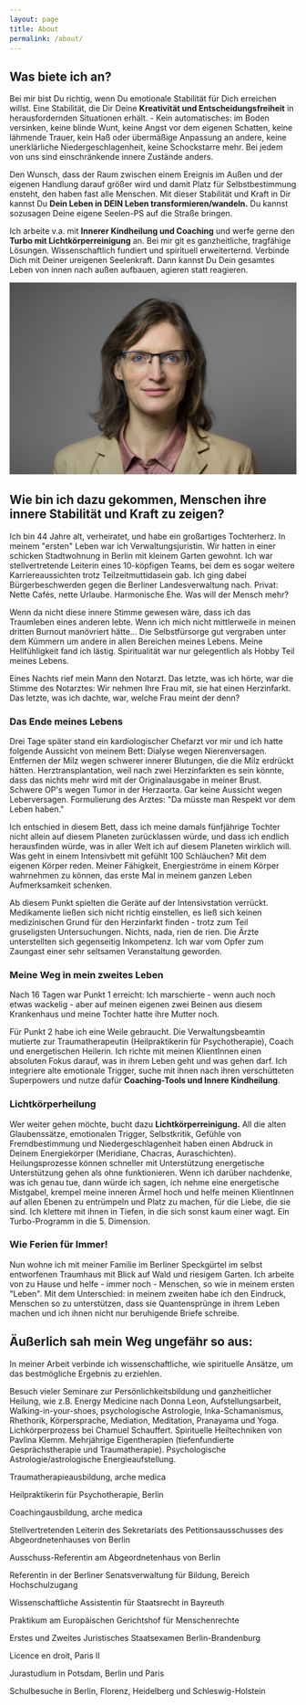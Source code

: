 ```yaml
---
layout: page
title: About
permalink: /about/
---
```


## Was biete ich an? 
Bei mir bist Du richtig, wenn Du emotionale Stabilität für Dich erreichen willst. Eine Stabilität, die Dir Deine **Kreativität und Entscheidungsfreiheit** in herausfordernden Situationen erhält. - Kein automatisches: im Boden versinken, keine blinde Wunt, keine Angst vor dem eigenen Schatten, keine lähmende Trauer, kein Haß oder übermäßige Anpassung an andere, keine unerklärliche Niedergeschlagenheit, keine Schockstarre mehr. Bei jedem von uns sind einschränkende innere Zustände anders. 

Den Wunsch, dass der Raum zwischen einem Ereignis im Außen und der eigenen Handlung darauf größer wird und damit Platz für Selbstbestimmung ensteht, den haben fast alle Menschen. Mit dieser Stabilität und Kraft in Dir kannst Du **Dein Leben in DEIN Leben transformieren/wandeln.** Du kannst sozusagen Deine eigene Seelen-PS auf die Straße bringen. 

Ich arbeite v.a. mit **Innerer Kindheilung und Coaching** und werfe gerne den **Turbo mit Lichtkörperreinigung** an. Bei mir git es ganzheitliche, tragfähige Lösungen. Wissenschaftlich fundiert und spirituell erweiterternd. Verbinde Dich mit Deiner ureigenen Seelenkraft. Dann kannst Du Dein gesamtes Leben von innen nach außen aufbauen, agieren statt reagieren. 

![ich](/assets/about-Portrait.jpg)

## Wie bin ich dazu gekommen, Menschen ihre innere Stabilität und Kraft zu zeigen?

Ich bin 44 Jahre alt, verheiratet, und habe ein großartiges Tochterherz. In meinem "ersten" Leben war ich Verwaltungsjuristin. Wir hatten in einer schicken Stadtwohnung in Berlin mit kleinem Garten gewohnt. Ich war stellvertretende Leiterin eines 10-köpfigen Teams, bei dem es sogar weitere Karriereaussichten trotz Teilzeitmuttidasein gab. Ich ging dabei Bürgerbeschwerden gegen die Berliner Landesverwaltung nach. Privat: Nette Cafés, nette Urlaube. Harmonische Ehe. Was will der Mensch mehr?
 
Wenn da nicht diese innere Stimme gewesen wäre, dass ich das Traumleben eines anderen lebte. Wenn ich mich nicht mittlerweile in meinen dritten Burnout manövriert hätte... Die Selbstfürsorge gut vergraben unter dem Kümmern um andere in allen Bereichen meines Lebens. Meine Hellfühligkeit fand ich lästig. Spiritualität war nur gelegentlich als Hobby Teil meines Lebens. 

Eines Nachts rief mein Mann den Notarzt. Das letzte, was ich hörte, war die Stimme des Notarztes: Wir nehmen Ihre Frau mit, sie hat einen Herzinfarkt. Das letzte, was ich dachte, war, welche Frau meint der denn?


### Das Ende meines Lebens
Drei Tage später stand ein kardiologischer Chefarzt vor mir und ich hatte folgende Aussicht von meinem Bett: Dialyse wegen Nierenversagen. Entfernen der Milz wegen schwerer innerer Blutungen, die die Milz erdrückt hätten. Herztransplantation, weil nach zwei Herzinfarkten es sein könnte, dass das nichts mehr wird mit der Originalausgabe in meiner Brust. Schwere OP's wegen Tumor in der Herzaorta. Gar keine Aussicht wegen Leberversagen. Formulierung des Arztes: "Da müsste man Respekt vor dem Leben haben."
 
Ich entschied in diesem Bett, dass ich meine damals fünfjährige Tochter nicht allein auf diesem Planeten zurücklassen würde, und dass ich endlich herausfinden würde, was in aller Welt ich auf diesem Planeten wirklich will. Was geht in einem Intensivbett mit gefühlt 100 Schläuchen? Mit dem eigenen Körper reden. Meiner Fähigkeit, Energieströme in einem Körper wahrnehmen zu können, das erste Mal in meinem ganzen Leben Aufmerksamkeit schenken. 

Ab diesem Punkt spielten die Geräte auf der Intensivstation verrückt. Medikamente ließen sich nicht richtig einstellen, es ließ sich keinen medizinischen Grund für den Herzinfarkt finden - trotz zum Teil gruseligsten Untersuchungen. Nichts, nada, rien de rien. Die Ärzte unterstellten sich gegenseitig Inkompetenz. Ich war vom Opfer zum Zaungast einer sehr seltsamen Veranstaltung geworden.


### Meine Weg in mein zweites Leben
Nach 16 Tagen war Punkt 1 erreicht: Ich marschierte - wenn auch noch etwas wackelig - aber auf meinen eigenen zwei Beinen aus diesem Krankenhaus und meine Tochter hatte ihre Mutter noch.

Für Punkt 2 habe ich eine Weile gebraucht. Die Verwaltungsbeamtin mutierte zur Traumatherapeutin (Heilpraktikerin für Psychotherapie), Coach und energetischen Heilerin. Ich richte mit meinen KlientInnen einen absoluten Fokus darauf, was in ihrem Leben geht und was gehen darf. Ich integriere alte emotionale Trigger, suche mit ihnen nach ihren verschütteten Superpowers und nutze dafür **Coaching-Tools und Innere Kindheilung**. 

### Lichtkörperheilung
Wer weiter gehen möchte, bucht dazu **Lichtkörperreinigung.** All die alten Glaubenssätze, emotionalen Trigger, Selbstkritik, Gefühle von Fremdbestimmung und Niedergeschlagenheit haben einen Abdruck in Deinem Energiekörper (Meridiane, Chacras, Auraschichten). Heilungsprozesse können schneller mit Unterstützung energetische Unterstützung gehen als ohne funktionieren. Wenn ich darüber nachdenke, was ich genau tue, dann würde ich sagen, ich nehme eine energetische Mistgabel, krempel meine inneren Ärmel hoch und helfe meinen KlientInnen auf allen Ebenen zu entrümpeln und Platz zu machen, für die Liebe, die sie sind. Ich klettere mit ihnen in Tiefen, in die sich sonst kaum einer wagt. Ein Turbo-Programm in die 5. Dimension.
 
### Wie Ferien für Immer!
Nun wohne ich mit meiner Familie im Berliner Speckgürtel im selbst entworfenen Traumhaus mit Blick auf Wald und riesigem Garten. Ich arbeite von zu Hause und helfe - immer noch - Menschen, so wie in meinem ersten "Leben". Mit dem Unterschied: in meinem zweiten habe ich den Eindruck, Menschen so zu unterstützen, dass sie Quantensprünge in ihrem Leben machen und ich ihnen nicht nur beruhigende Briefe schreibe.

## Äußerlich sah mein Weg ungefähr so aus: 
In meiner Arbeit verbinde ich wissenschaftliche, wie spirituelle Ansätze, um das bestmögliche Ergebnis zu erziehlen. 

Besuch vieler Seminare zur Persönlichkeitsbildung und ganzheitlicher Heilung, wie z.B. Energy Medicine nach Donna Leon, Aufstellungsarbeit, Walking-in-your-shoes, psychologische Astrologie, Inka-Schamanismus, Rhethorik, Körpersprache, Mediation, Meditation, Pranayama und Yoga. Lichkörperprozess bei Chamuel Schauffert. Spirituelle Heiltechniken von Pavlina Klemm. Mehrjährige Eigentherapien (tiefenfundierte Gesprächstherapie und Traumatherapie). Psychologische Astrologie/astrologische Energieaufstellung. 

Traumatherapieausbildung, arche medica

Heilpraktikerin für Psychotherapie, Berlin

Coachingausbildung, arche medica

Stellvertretenden Leiterin des Sekretariats des Petitionsausschusses des Abgeordnetenhauses von Berlin

Ausschuss-Referentin am Abgeordnetenhaus von Berlin

Referentin in der Berliner Senatsverwaltung für Bildung, Bereich Hochschulzugang

Wissenschaftliche Assistentin für Staatsrecht in Bayreuth

Praktikum am Europäischen Gerichtshof für Menschenrechte

Erstes und Zweites Juristisches Staatsexamen Berlin-Brandenburg

Licence en droit, Paris II

Jurastudium in Potsdam, Berlin und Paris 

Schulbesuche in Berlin, Florenz, Heidelberg und Schleswig-Holstein
